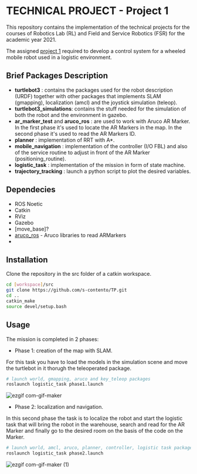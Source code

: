 # TECHNICAL PROJECT - Project 1

This repository contains the implementation of the technical projects for the courses of Robotics Lab (RL) and Field and Service Robotics (FSR) for the academic year 2021.

The assigned [project 1](https://prisma.dieti.unina.it/images/Courses/FSR/FSR-RL-TP-Assignments.pdf) required to develop a control system for a wheeled mobile robot used in a logistic environment.

## Brief Packages Description

- **turtlebot3** : contains the packages used for the robot description (URDF) together with other packages that implements SLAM (gmapping), localization (amcl) and the joystick simulation (teleop).
- **turtlebot3_simulations**: contains the stuff needed for the simulation of both the robot and the environment in gazebo.
- **ar_marker_test** and **aruco_ros** : are used to work with Aruco AR Marker. 
In the first phase it's used to locate the AR Markers in the map.
In the second phase it's used to read the AR Markers ID.
- **planner** : implementation of RRT with A*.
- **mobile_navigation** : implementation of the controller (I/O FBL) and also of the service routine to adjust in front of the AR Marker (positioning_routine).
- **logistic_task** : implementation of the mission in form of state machine. 
- **trajectory_tracking** : launch a python script to plot the desired variables.

## Dependecies

- ROS Noetic
- Catkin
- RViz
- Gazebo
- [move_base]?
- [aruco_ros](https://github.com/pal-robotics/aruco_ros) - Aruco libraries to read ARMarkers
- 

## Installation

Clone the repository in the src folder of a catkin workspace. 

```bash
cd [workspace]/src
git clone https://github.com/s-contento/TP.git
cd ..
catkin_make
source devel/setup.bash
```

## Usage

The mission is completed in 2 phases:

- Phase 1: creation of the map with SLAM.

For this task you have to load the models in the simulation scene and move the turtlebot in it thorugh the teleoperated package.


```bash
# launch world, gmapping, aruco and key_teleop packages
roslaunch logistic_task phase1.launch
```

![ezgif com-gif-maker](https://user-images.githubusercontent.com/80551374/134597249-642f732e-9f43-440e-9aba-7000d07ad754.gif)
- Phase 2: localization and navigation.

In this second phase the task is to localize the robot and start the logistic task that will bring the robot in the warehouse, search and read for the AR Marker and finally go to the desired room on the basis of the code on the Marker.

```bash
# launch world, amcl, aruco, planner, controller, logistic task package
roslaunch logistic_task phase2.launch
```
![ezgif com-gif-maker (1)](https://user-images.githubusercontent.com/80551374/134597379-1a2a2a68-69d8-4faf-bae1-c058e35f9227.gif)

